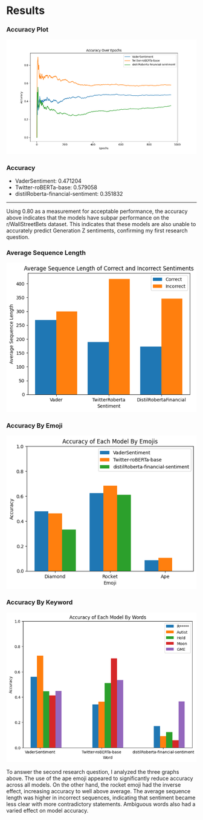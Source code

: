 # Results

### Accuracy Plot
![Accuracy Plot](./accuracy-plot.png)

### Accuracy
- VaderSentiment: 0.471204
- Twitter-roBERTa-base: 0.579058
- distilRoberta-financial-sentiment: 0.351832
---

Using 0.80 as a measurement for acceptable performance, the accuracy above indicates that the models have subpar performance on the r/WallStreetBets dataset. This indicates that these models are also unable to accurately predict Generation Z sentiments, confirming my first research question.

### Average Sequence Length
![Sequence Length](../code/sequence-length.png)

### Accuracy By Emoji
![Emoji](../code/emoji.png)

### Accuracy By Keyword
![Ambiguous Words](../code/ambiguous-word.png)

To answer the second research question, I analyzed the three graphs above. The use of the ape emoji appeared to significantly reduce accuracy across all models. On the other hand, the rocket emoji had the inverse effect, increasing accuracy to well above average. The average sequence length was higher in incorrect sequences, indicating that sentiment became less clear with more contradictory statements. Ambiguous words also had a varied effect on model accuracy.
